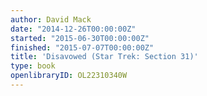 ```yaml
---
author: David Mack
date: "2014-12-26T00:00:00Z"
started: "2015-06-30T00:00:00Z"
finished: "2015-07-07T00:00:00Z"
title: 'Disavowed (Star Trek: Section 31)'
type: book
openlibraryID: OL22310340W
---
```

